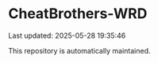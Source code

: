 # CheatBrothers-WRD

Last updated: 2025-05-28 19:35:46

This repository is automatically maintained.
